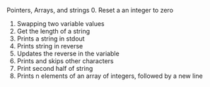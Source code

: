 Pointers, Arrays, and strings
0. Reset a an integer to zero
1. Swapping two variable values
2. Get the length of a string
3. Prints a string in stdout
4. Prints string in reverse
5. Updates the reverse in the variable
6. Prints and skips other characters 
7. Print second half of string
8. Prints n elements of an array of integers, followed by a new line
        
